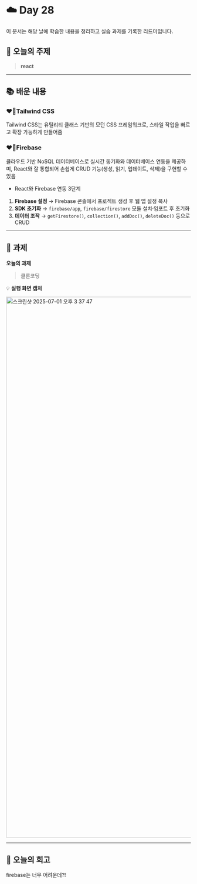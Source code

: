 # ☁️ Day 28
이 문서는 해당 날에 학습한 내용을 정리하고 실습 과제를 기록한 리드미입니다.

## 🔖 오늘의 주제
> **react**

---

## 📚 배운 내용
### ❤️‍🔥Tailwind CSS
Tailwind CSS는 유틸리티 클래스 기반의 모던 CSS 프레임워크로, 스타일 작업을 빠르고 확장 가능하게 만들어줌

### ❤️‍🔥Firebase
클라우드 기반 NoSQL 데이터베이스로 실시간 동기화와 데이터베이스 연동을 제공하며, React와 잘 통합되어 손쉽게 CRUD 기능(생성, 읽기, 업데이트, 삭제)을 구현할 수 있음   

- React와 Firebase 연동 3단계
1. **Firebase 설정** → Firebase 콘솔에서 프로젝트 생성 후 웹 앱 설정 복사
2. **SDK 초기화** → `firebase/app`, `firebase/firestore` 모듈 설치·임포트 후 초기화
3. **데이터 조작** → `getFirestore()`, `collection()`, `addDoc()`, `deleteDoc()` 등으로 CRUD



---

## 📝 과제

**오늘의 과제**
> 클론코딩

💡 **실행 화면 캡처**

<img width="1471" alt="스크린샷 2025-07-01 오후 3 37 47" src="https://github.com/user-attachments/assets/a7218f9a-0263-4a61-b9e8-dcb7d9adf686" />


---

## 💭 오늘의 회고
firebase는 너무 어려운데?!
